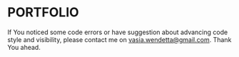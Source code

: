 # PORTFOLIO
If You noticed some code errors or have suggestion about advancing code style and visibility, please contact me on vasia.wendetta@gmail.com. Thank You ahead.
